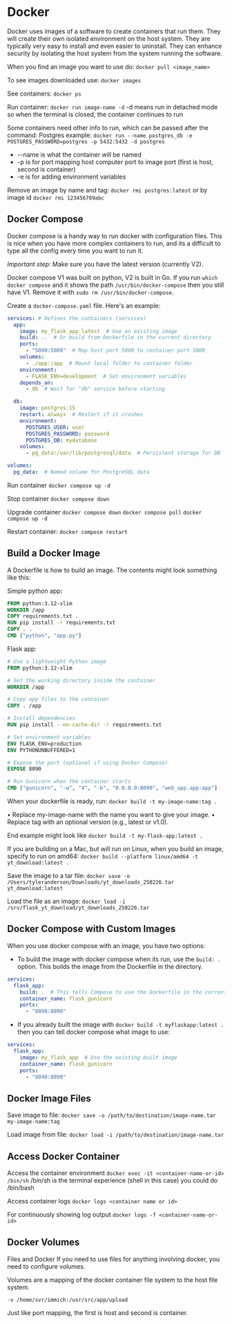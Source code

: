 # Docker

Docker uses images of a software to create containers that run them. They will create their own isolated environment on the host system. They are typically very easy to install and even easier to uninstall. They can enhance security by isolating the host system from the system running the software.

When you find an image you want to use do:
``docker pull <image_name>``

To see images downloaded use:
``docker images``

See containers:
``docker ps``

Run container:
``docker run image-name -d``
-d means run in detached mode so when the terminal is closed, the container continues to run

Some containers need other info to run, which can be passed after the command:
Postgres example:
``docker run --name postgres_db -e POSTGRES_PASSWORD=postgres -p 5432:5432 -d postgres``

- --name is what the container will be named
- -p is for port mapping host computer port to image port (first is host, second is container)
- -e is for adding environment variables

Remove an image by name and tag: ``docker rmi postgres:latest`` or by image id ``docker rmi 123456789abc``


## Docker Compose

Docker compose is a handy way to run docker with configuration files.
This is nice when you have more complex containers to run, and its a difficult to type all the config 
every time you want to run it.

*Important step:* Make sure you have the latest version (currently V2).

Docker compose V1 was built on python, V2 is built in Go. If you run ``which docker compose`` 
and it shows the path ``/usr/bin/docker-compose`` then you still have V1. Remove it
with ``sudo rm /usr/bin/docker-compose``.

Create a ``docker-compose.yaml`` file. Here's an example:

```yaml
services: # Defines the containers (services)
  app:
    image: my_flask_app:latest  # Use an existing image
    build: ..  # Or build from Dockerfile in the current directory
    ports:
      - "5000:5000"  # Map host port 5000 to container port 5000
    volumes:
      - ./app:/app  # Mount local folder to container folder
    environment:
      - FLASK_ENV=development  # Set environment variables
    depends_on:
      - db  # Wait for "db" service before starting

  db:
    image: postgres:15
    restart: always  # Restart if it crashes
    environment:
      POSTGRES_USER: user
      POSTGRES_PASSWORD: password
      POSTGRES_DB: mydatabase
    volumes:
      - pg_data:/var/lib/postgresql/data  # Persistent storage for DB

volumes:
  pg_data:  # Named volume for PostgreSQL data

```

Run container
``docker compose up -d``

Stop container
``docker compose down``

Upgrade container
``docker compose down``
``docker compose pull``
``docker compose up -d``

Restart container: ``docker compose restart``


## Build a Docker Image

A Dockerfile is how to build an image. The contents might look something like this:

Simple python app:
```dockerfile
FROM python:3.12-slim
WORKDIR /app
COPY requirements.txt .
RUN pip install -r requirements.txt
COPY . .
CMD ["python", "app.py"]
```

Flask app:
```dockerfile
# Use a lightweight Python image
FROM python:3.12-slim

# Set the working directory inside the container
WORKDIR /app

# Copy app files to the container
COPY . /app

# Install dependencies
RUN pip install --no-cache-dir -r requirements.txt

# Set environment variables
ENV FLASK_ENV=production
ENV PYTHONUNBUFFERED=1

# Expose the port (optional if using Docker Compose)
EXPOSE 8090

# Run Gunicorn when the container starts
CMD ["gunicorn", "-w", "4", "-b", "0.0.0.0:8090", "web_app.app:app"]
```

When your dockerfile is ready, run: ``docker build -t my-image-name:tag .``

• Replace my-image-name with the name you want to give your image.
• Replace tag with an optional version (e.g., latest or v1.0).

End example might look like ``docker build -t my-flask-app:latest .``

If you are building on a Mac, but will run on Linux, when you build an image, specify to run on amd64:
``docker build --platform linux/amd64 -t yt_download:latest .``

Save the image to a tar file: 
``docker save -o /Users/tyleranderson/Downloads/yt_downloads_250226.tar yt_download:latest``

Load the file as an image: ``docker load -i /srv/flask_yt_download/yt_downloads_250226.tar``

## Docker Compose with Custom Images

When you use docker compose with an image, you have two options:

- To build the image with docker compose when its run, use the ``build: .`` option. 
This builds the image from the Dockerfile in the directory.
```yaml
services:
  flask_app:
    build: .  # This tells Compose to use the Dockerfile in the current directory
    container_name: flask_gunicorn
    ports:
      - "8090:8090"

```
- If you already built the image with ``docker build -t myflaskapp:latest .`` then you can tell docker compose
what image to use:
```yaml
services:
  flask_app:
    image: my_flask_app  # Use the existing built image
    container_name: flask_gunicorn
    ports:
      - "8090:8090"

```

## Docker Image Files

Save image to file:
``docker save -o /path/to/destination/image-name.tar my-image-name:tag``

Load image from file:
``docker load -i /path/to/destination/image-name.tar``


## Access Docker Container

Access the container environment ``docker exec -it <container-name-or-id> /bin/sh``
/bin/sh is the terminal experience (shell in this case) you could do /bin/bash

Access container logs
``docker logs <container name or id>``

For continuously showing log output
``docker logs -f <container-name-or-id>``

## Docker Volumes

Files and Docker
If you need to use files for anything involving docker, you need to configure volumes.

Volumes are a mapping of the docker container file system to the host file system.

``-v /home/svr/immich:/usr/src/app/upload``

Just like port mapping, the first is host and second is container.


